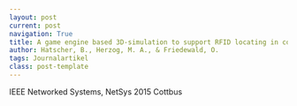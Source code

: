 ```yaml
---
layout: post
current: post
navigation: True
title: A game engine based 3D-simulation to support RFID locating in consideration of mobile objects in a radio field.
author: Hatscher, B., Herzog, M. A., & Friedewald, O.
tags: Journalartikel
class: post-template
---
```


IEEE Networked Systems, NetSys 2015 Cottbus
